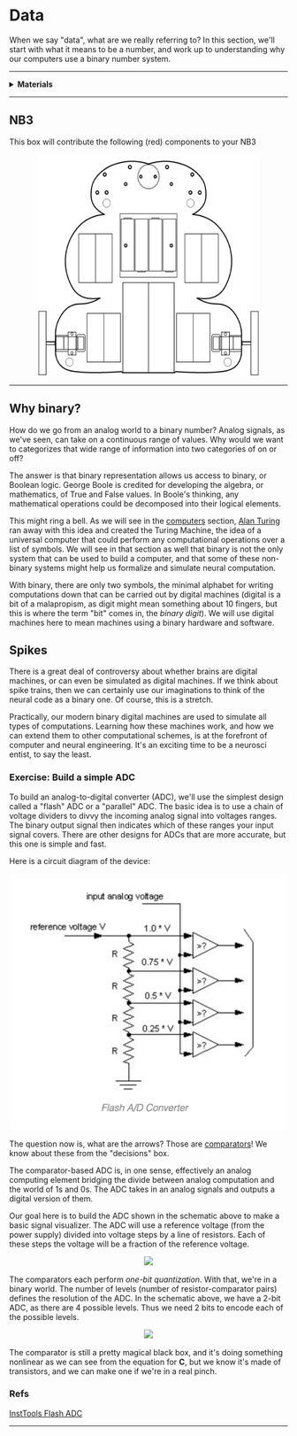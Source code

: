 # Data

When we say "data", what are we really referring to? In this section, we'll start with what it means to be a number, and work up to understanding why our computers use a binary number system.

----

<details><summary><b>Materials</b></summary><p>

Contents|Description| # |Data|Link|
:-------|:----------|:-:|:--:|:--:|
Comparator|LM339 (DIP-14)|2|[-D-](_data/datasheets/lm339-n.pdf)|[-L-](https://uk.farnell.com/texas-instruments/lm339n/ic-comparator-quad-dip14-339/dp/3118457)

Required|Description| # |Box|
:-------|:----------|:-:|:-:|
Multimeter|(Sealy MM18) pocket digital multimeter|1|[white](/boxes/white/README.md)|

</p></details>

----

## NB3

This box will contribute the following (red) components to your NB3

<p align="center">
<img src="_images/NB3_data.png" alt="NB3 stage" width="400" height="400">
<p>

----

## Why binary?

How do we go from an analog world to a binary number? Analog signals, as we've seen, can take on a continuous range of values. Why would we want to categorizes that wide range of information into two categories of on or off?

The answer is that binary representation allows us access to binary, or Boolean logic. George Boole is credited for developing the algebra, or mathematics, of True and False values. In Boole's thinking, any mathematical operations could be decomposed into their logical elements.

This might ring a bell. As we will see in the [computers](../computers) section, [Alan Turing](https://en.wikipedia.org/wiki/Turing_machine) ran away with this idea and created the Turing Machine, the idea of a universal computer that could perform any computational operations over a list of symbols. We will see in that section as well that binary is not the only system that can be used to build a computer, and that some of these non-binary systems might help us formalize and simulate neural computation.

With binary, there are only two symbols, the minimal alphabet for writing computations down that can be carried out by digital machines (digital is a bit of a malapropism, as digit might mean something about 10 fingers, but this is where the term "bit" comes in, the *binary digit*). We will use digital machines here to mean machines using a binary hardware and software.

## Spikes

There is a great deal of controversy about whether brains are digital machines, or can even be simulated as digital machines. If we think about spike trains, then we can certainly use our imaginations to think of the neural code as a binary one. Of course, this is a stretch.

Practically, our modern binary digital machines are used to simulate all types of computations. Learning how these machines work, and how we can extend them to other computational schemes, is at the forefront of computer and neural engineering. It's an exciting time to be a neurosci
entist, to say the least.

### Exercise: Build a simple ADC

To build an analog-to-digital converter (ADC), we'll use the simplest design called a "flash" ADC or a "parallel" ADC. The basic idea is to use a chain of voltage dividers to divvy the incoming analog signal into voltages ranges. The binary output signal then indicates which of these ranges your input signal covers. There are other designs for ADCs that are more accurate, but this one is simple and fast.

Here is a circuit diagram of the device:

<p align="center">
 <img src="ADC1.png" alt="Flash ADC" width="500" text-align="center">
</p>

The question now is, what are the arrows? Those are [comparators](https://www.wikiwand.com/en/Comparator)! We know about these from the "decisions" box.

The comparator-based ADC is, in one sense, effectively an analog computing element bridging the divide between analog computation and the world of 1s and 0s. The ADC takes in an analog signals and outputs a digital version of them.

Our goal here is to build the ADC shown in the schematic above to make a basic signal visualizer. The ADC will use a reference voltage (from the power supply) divided into voltage steps by a line of resistors. Each of these steps the voltage will be a fraction of the reference voltage.

<!-- HACK to get latex in here. See: https://gist.github.com/a-rodin/fef3f543412d6e1ec5b6cf55bf197d7b -->
<p align="center">
	<img src="https://render.githubusercontent.com/render/math?math=V_n = n\times\frac{V_{\textrm{reference}}}{\textrm{number\ of\ resistors}}">
</p>

The comparators each perform *one-bit quantization*. With that, we're in a binary world. The number of levels (number of resistor-comparator pairs) defines the resolution of the ADC. In the schematic above, we have a 2-bit ADC, as there are 4 possible levels. Thus we need 2 bits to encode each of the possible levels.

<p align="center">
	<img src="https://render.githubusercontent.com/render/math?math=\textrm{number\ of\ levels} = 2^{\textrm{number\ of\ bits}}">
</p>

The comparator is still a pretty magical black box, and it's doing something nonlinear as we can see from the equation for **C**, but we know it's made of transistors, and we can make one if we're in a real pinch.

### Refs

[InstTools Flash ADC](https://instrumentationtools.com/topic/flash-adc/)

----
